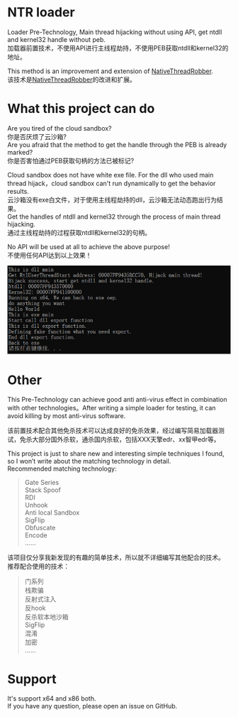 # NTR loader
Loader Pre-Technology, Main thread hijacking without using API, get ntdll and kernel32 handle without peb.  
加载器前置技术，不使用API进行主线程劫持，不使用PEB获取ntdll和kernel32的地址。  

This method is an improvement and extension of [NativeThreadRobber](https://github.com/miunasu/NativeThreadRobber).  
该技术是[NativeThreadRobber](https://github.com/miunasu/NativeThreadRobber)的改进和扩展。

# What this project can do
Are you tired of the cloud sandbox?  
你是否厌烦了云沙箱?  
Are you afraid that the method to get the handle through the PEB is already marked?    
你是否害怕通过PEB获取句柄的方法已被标记?  

Cloud sandbox does not have white exe file. For the dll who used main thread hijack，cloud sandbox can't run dynamically to get the behavior results.  
云沙箱没有exe白文件，对于使用主线程劫持的dll，云沙箱无法动态跑出行为结果。  
Get the handles of ntdll and kernel32 through the process of main thread hijacking.  
通过主线程劫持的过程获取ntdll和kernel32的句柄。 

No API will be used at all to achieve the above purpose!  
不使用任何API达到以上效果！

![](./pic/demo.png)

# Other
This Pre-Technology can achieve good anti anti-virus effect in combination with other technologies。After writing a simple loader for testing, it can avoid killing by most anti-virus software.  

该前置技术配合其他免杀技术可以达成良好的免杀效果，经过编写简易加载器测试，免杀大部分国外杀软，通杀国内杀软，包括XXX天擎edr、xx智甲edr等。

This project is just to share new and interesting simple techniques I found, so I won’t write about the matching technology in detail.   
Recommended matching technology:
>Gate Series  
>Stack Spoof  
>RDI  
>Unhook  
>Anti local Sandbox  
>SigFlip  
>Obfuscate  
>Encode  
>......  

该项目仅分享我新发现的有趣的简单技术，所以就不详细编写其他配合的技术。  
推荐配合使用的技术：
>门系列  
>栈欺骗  
>反射式注入  
>反hook  
>反杀软本地沙箱  
>SigFlip  
>混淆  
>加密  
>......



# Support
It's support x64 and x86 both.  
If you have any question, please open an issue on GitHub.

